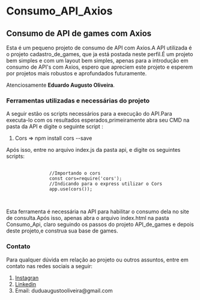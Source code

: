 # Consumo_API_Axios
<body>
    <div class="Header">
        <h2>Consumo de API de games com Axios</h2>
        <p>Esta é um pequeno projeto de consumo de API com Axios.A API utilizada é o projeto cadastro_de_games, que ja está postada neste perfil.É um projeto bem simples e com um layout bem simples, apenas para a introdução em consumo de API's com Axios, espero que apreciem este projeto e esperem por projetos mais robustos e aprofundados futuramente.
        <p>Atenciosamente <strong>Eduardo Augusto Oliveira</strong>.</p>
        </p>
        <h3>Ferramentas utilizadas e necessárias do projeto</h3>
        <p>A seguir estão os scripts necessários para a execução do API.Para executa-lo com os resultados esperados,primeiramente abra seu CMD na pasta da API e digite o seguinte script :</p>
        <ol>
            <li>Cors => npm install cors --save</li>     
        </ol>
        <p>Após isso, entre no arquivo index.js da pasta api, e digite os seguintes scripts:</p>
        <pre>
            <code>
                //Importando o cors
                const cors=require('cors');
                //Indicando para o express utilizar o Cors
                app.use(cors());
            </code>
        </pre>
        <p>Esta ferramenta é necessária na API para habilitar o consumo dela no site de consulta.Após isso, apenas abra o arquivo index.html na pasta Consumo_Api, claro seguindo os passos do projeto API_de_games e depois deste projeto,e construa sua base de games.</p>
    </div>
    <div class="Body">
        <h3>Contato</h3>
        <p>Para qualquer dúvida em relação ao projeto ou outros assuntos, entre em contato nas redes sociais a seguir:</p>
        <ol>
            <li><a href="https://www.instagram.com/eduu_augusto/">Instagran</a></li>
            <li><a href="https://www.instagram.com/eduu_augusto/">Linkedin</a></li>
            <li>Email: duduaugustooliveira@gmail.com</li>
        </ol>
    </div>
